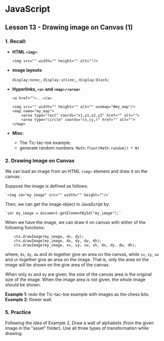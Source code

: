 # JavaScript

## Lesson 13 - Drawing image on Canvas (1) 

### 1. Recall: 

- __HTML `<img>`__:

  `<img src="" width="" height="" alt=""/>`
  
- __image layouts__: 
  
  `display:none;`, `display:inline;`, `display:block;`
  
- __Hyperlinks, `<a>` and `<map>/<area>`__  

	`<a href="">...</a>`
	
	```
	<img src="" width="" height="" alt="" usemap="#my_map"/>
	<map name="my_map">
		<area type="rect" coords="x1,y1,x2,y2" href="" alt="">
		<area type="circle" coords="cx,cy,r" href="" alt="">
	</map>
	```
  
- __Misc__:
	
	- The Tic-tac-toe example.
	- generate random numbers: `Math.floor(Math.random() * N)`


### 2. Drawing Image on Canvas

We can load an image from an HTML `<img>` element and draw it on the canvas.

Suppose the image is defined as follows:

	`<img id="my_image" src="" width="" height=""/>`
	
Then, we can get the image object in JavaScript by:
	
	`var my_image = document.getElementById("my_image");`
	
When we have the image, we can draw it on canvas with either of the following functions:

```
	ctx.drawImage(my_image, dx, dy);
	ctx.drawImage(my_image, dx, dy, dw, dh);
	ctx.drawImage(my_image, sx, sy, sw, sh, dx, dy, dw, dh);
```
 
where, `dx`, `dy`, `dw` and `dh` together give an area on the canvas, while `sx`, `sy`, `sw` and `sh` together give an area on the image. That is, only the area on the image will be shown on the give area of the canvas.

When only `dx` and `dy` are given, the size of the canvas area is the original size of the image. When the image area is not given, the whole image should be shown.  
	

__Example 1__: redo the Tic-tac-toe example with images as the chess bits.
__Example 2__: flower wall.
	
### 5. Practice

Following the idea of Example 2, Draw a wall of alphabets (from the given image in the "asset" folder). Use all three types of transformation while drawing.
	
